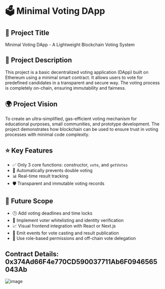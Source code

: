 # 🗳️ Minimal Voting DApp

## 📌 Project Title
Minimal Voting DApp - A Lightweight Blockchain Voting System

## 🧾 Project Description
This project is a basic decentralized voting application (DApp) built on Ethereum using a minimal smart contract. It allows users to vote for predefined candidates in a transparent and secure way. The voting process is completely on-chain, ensuring immutability and fairness.

## 🌍 Project Vision
To create an ultra-simplified, gas-efficient voting mechanism for educational purposes, small communities, and prototype development. The project demonstrates how blockchain can be used to ensure trust in voting processes with minimal code complexity.

## ⭐ Key Features
- ✅ Only 3 core functions: constructor, `vote`, and `getVotes`
- 🧾 Automatically prevents double voting
- 📊 Real-time result tracking
- 🛡️ Transparent and immutable voting records

## 🔮 Future Scope
- 🕒 Add voting deadlines and time locks
- 👤 Implement voter whitelisting and identity verification
- 📈 Visual frontend integration with React or Next.js
- 📣 Emit events for vote casting and result publication
- 🔐 Use role-based permissions and off-chain vote delegation

## Contract Details: 0x374Ad66F4e770CD590037711Ab6F0946565043Ab
![image](https://github.com/user-attachments/assets/931b6793-b12a-4b9c-ae66-36ebe55be1df)
